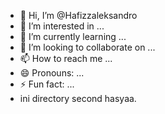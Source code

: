 - 👋 Hi, I’m @Hafizzaleksandro
- 👀 I’m interested in ...
- 🌱 I’m currently learning ...
- 💞️ I’m looking to collaborate on ...
- 📫 How to reach me ...
- 😄 Pronouns: ...
- ⚡ Fun fact: ...
- ini directory second hasyaa.
<!---
Hafizzaleksandro/Hafizzaleksandro is a ✨ special ✨ repository because its `README.md` (this file) appears on your GitHub profile.
You can click the Preview link to take a look at your changes.
--->
